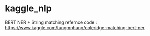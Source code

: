 # kaggle_nlp

BERT NER + String matching refernce code : https://www.kaggle.com/tungmphung/coleridge-matching-bert-ner
